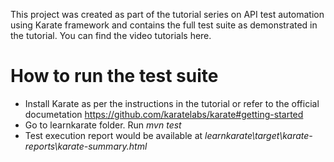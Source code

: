 This project was created as part of the tutorial series on API test automation using Karate framework and contains the full test suite as demonstrated in the tutorial. 
You can find the video tutorials here.


# How to run the test suite
- Install Karate as per the instructions in the tutorial  or refer to the official documetation https://github.com/karatelabs/karate#getting-started
- Go to learnkarate folder. Run *mvn test*
- Test execution report would be available at *learnkarate\target\karate-reports\karate-summary.html*
